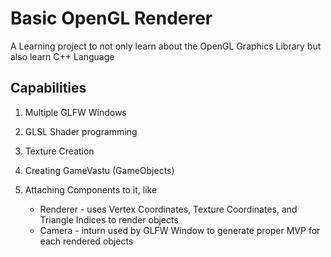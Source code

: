# Basic OpenGL Renderer

A Learning project to not only learn about the OpenGL Graphics Library but also learn C++ Language

## Capabilities

1. Multiple GLFW Windows
2. GLSL Shader programming
3. Texture Creation
4. Creating GameVastu (GameObjects)
5. Attaching Components to it, like

    - Renderer \- uses Vertex Coordinates, Texture Coordinates, and Triangle Indices to render objects
    - Camera \- inturn used by GLFW Window to generate proper MVP for each rendered objects

<!-- 5. Using Transforms to change Position, Rotation and Scale of GameVastu -->

<!-- ## Examples -->
<!-- Following are few examples of code samples to render things using OpenGL -->
